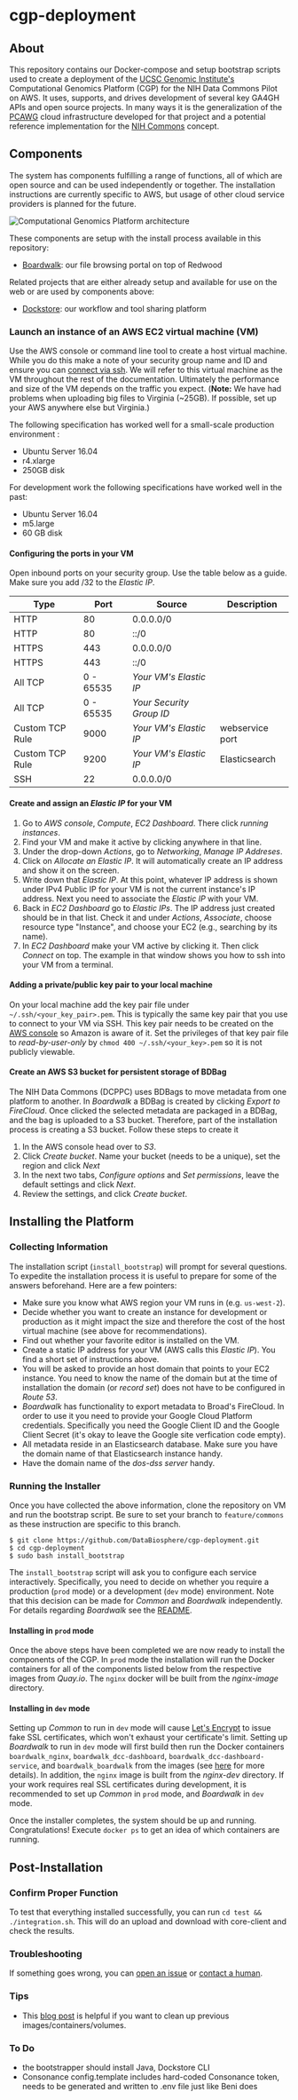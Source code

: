 # cgp-deployment

## About

This repository contains our Docker-compose and setup bootstrap scripts used to create a deployment of the [UCSC Genomic Institute's](http://commons.ucsc-cgp.org) Computational Genomics Platform (CGP) for the NIH Data Commons Pilot on AWS. It uses, supports, and drives development of several key GA4GH APIs and open source projects. In many ways it is the generalization of the [PCAWG](https://dcc.icgc.org/pcawg) cloud infrastructure developed for that project and a potential reference implementation for the [NIH Commons](https://datascience.nih.gov/commons) concept.

## Components
The system has components fulfilling a range of functions, all of which are open source and can be used independently or together. The installation instructions are currently specific to AWS, but usage of other cloud service providers is planned for the future.

![Computational Genomics Platform architecture](docs/dcc-arch.png)

These components are setup with the install process available in this repository:

* [Boardwalk](boardwalk/README.md): our file browsing portal on top of Redwood

Related projects that are either already setup and available for use on the web or are used by components above:

* [Dockstore](https://dockstore.org): our workflow and tool sharing platform


### Launch an instance of an AWS EC2 virtual machine (VM)

Use the AWS console or command line tool to create a host virtual machine. While you do this make a note of your security group name and ID and ensure you can [connect via ssh](#sshconnect). We will refer to this virtual machine as the VM throughout the rest of the documentation. Ultimately the performance and size of the VM depends on the traffic you expect. (**Note:** We have had problems when uploading big files to Virginia (~25GB). If possible, set up your AWS anywhere else but Virginia.)

The following specification has worked well for a small-scale production environment :

* Ubuntu Server 16.04
* r4.xlarge
* 250GB disk

For development work the following specifications have worked well in the past:
* Ubuntu Server 16.04
* m5.large
* 60 GB disk


#### Configuring the ports in your VM
Open inbound ports on your security group. Use the table below as a guide. Make sure you add /32 to the *Elastic IP*.

| Type | Port | Source | Description |
| --- | --- | --- | --- |
| HTTP | 80 | 0.0.0.0/0 | |
| HTTP | 80 | ::/0 | |
| HTTPS | 443 | 0.0.0.0/0 | |
| HTTPS | 443 | ::/0 | |
| All TCP | 0 - 65535 | _Your VM's Elastic IP_ | |
| All TCP | 0 - 65535 | _Your Security Group ID_ | | 
| Custom TCP Rule | 9000 | _Your VM's Elastic IP_ | webservice port |
| Custom TCP Rule | 9200 | _Your VM's Elastic IP_ | Elasticsearch |
| SSH | 22 | 0.0.0.0/0 | |


#### <a name="makeip"></a>Create and assign an _Elastic IP_ for your VM 
1. Go to _AWS console_, _Compute_,  _EC2 Dashboard_. There click *running instances*. 
2. Find your VM and make it active by clicking anywhere in that line.
3. Under the drop-down *Actions*, go to *Networking*, *Manage IP Addreses*.
4. Click on *Allocate an Elastic IP*. It will automatically create an IP address and show it on the screen.
5. Write down that _Elastic IP_. At this point, whatever IP address is shown under IPv4 Public IP for your VM is not the current instance's IP address. Next you need to associate the _Elastic IP_ with your VM.
6. Back in _EC2 Dashboard_ go to *Elastic IPs*. The IP address just created should be in that list. Check it and under *Actions*, *Associate*, choose resource type "Instance", and choose your EC2 (e.g., searching by its name).
7.  <a name="sshconnect"></a>In _EC2 Dashboard_ make your VM active by clicking it. Then click _Connect_ on top. The example in that window shows you how to ssh into your VM from a terminal.


#### Adding a private/public key pair to your local machine
On your local machine add the key pair file under `~/.ssh/<your_key_pair>.pem`. This is typically the same key pair that you use to connect to your VM via SSH. This key pair needs to be created on the [AWS console](https://docs.aws.amazon.com/AWSEC2/latest/UserGuide/ec2-key-pairs.html) so Amazon is aware of it. Set the privileges of that key pair file to _read-by-user-only_ by `chmod 400 ~/.ssh/<your_key>.pem` so it is not publicly viewable.

#### Create an AWS S3 bucket for persistent storage of BDBag 
The NIH Data Commons (DCPPC) uses BDBags to move metadata from one platform to another. In _Boardwalk_ a BDBag is created by clicking _Export to FireCloud_. Once clicked the selected metadata are packaged in a BDBag, and the bag is uploaded to a S3 bucket. Therefore, part of the installation process is creating a S3 bucket.
Follow these steps to create it

1. In the AWS console head over to _S3_.
2. Click _Create bucket_. Name your bucket (needs to be a unique), set the region and click _Next_
3. In the next two tabs, _Configure options_ and _Set permissions_, leave the default settings and click _Next_.
4. Review the settings, and click _Create bucket_.


## Installing the Platform
### Collecting Information
The installation script (`install_bootstrap`) will prompt for several questions. To expedite the installation process it is useful to prepare for some of the answers beforehand. Here are a few pointers:

* Make sure you know what AWS region your VM runs in (e.g. `us-west-2`).
* Decide whether you want to create an instance for development or production as it might impact the size and therefore the cost of the host virtual machine (see above for recommendations).
* Find out whether your favorite editor is installed on the VM.
* Create a static IP address for your VM (AWS calls this _Elastic IP_). You find a short set of instructions above.
* You will be asked to provide an host domain that points to your EC2 instance. You need to know the name of the domain but at the time of installation the domain (or _record set_) does not have to be configured in _Route 53_.
* _Boardwalk_ has functionality to export metadata to Broad's FireCloud. In order to use it you need to provide your Google Cloud Platform credentials. Specifically you need the Google Client ID and the Google Client Secret (it's okay to leave the Google site verfication code empty).
* All metadata reside in an Elasticsearch database. Make sure you have the domain name of that Elasticsearch instance handy.
* Have the domain name of the _dos-dss server_ handy.

### Running the Installer
Once you have collected the above information, clone the repository on VM and run the bootstrap script. Be sure to set your branch to `feature/commons` as these instruction are specific to this branch.

    $ git clone https://github.com/DataBiosphere/cgp-deployment.git
    $ cd cgp-deployment
    $ sudo bash install_bootstrap

The `install_bootstrap` script will ask you to configure each service interactively. Specifically, you need to decide on whether you require a production (`prod` mode) or a development (`dev` mode) environment. Note that this decision can be made for _Common_ and _Boardwalk_ independently. For details regarding _Boardwalk_ see the [README](boardwalk/README.md).

#### Installing in `prod` mode
Once the above steps have been completed we are now ready to install the components of the CGP.
In `prod` mode the installation will run the Docker containers for all of the components listed below from the respective images from *Quay.io*. The `nginx` docker will be built from the *nginx-image* directory.


#### Installing in `dev` mode
Setting up *Common* to run in `dev` mode will cause [Let's Encrypt](https://letsencrypt.org/) to issue fake SSL certificates, which won't exhaust your certificate's limit. Setting up *Boardwalk* to run in `dev` mode will first build then run the Docker containers `boardwalk_nginx`, `boardwalk_dcc-dashboard`, `boardwalk_dcc-dashboard-service`, and `boardwalk_boardwalk` from the images (see [here](https://github.com/DataBiosphere/cgp-deployment/blob/feature/update-readme/boardwalk/README.md#development-mode) for more details). In addition, the `nginx` image is built from the *nginx-dev* directory. If your work requires real SSL certificates during development, it is recommended to set up *Common* in `prod` mode, and *Boardwalk* in `dev` mode.
  
Once the installer completes, the system should be up and running. Congratulations! Execute `docker ps` to get an idea of which containers are running.


## Post-Installation

### Confirm Proper Function

To test that everything installed successfully, you can run `cd test && ./integration.sh`. This will do an upload and download with core-client and check the results.

### Troubleshooting

If something goes wrong, you can [open an issue](https://github.com/DataBiosphere/cgp-deployment/issues/new) or [contact a human](https://github.com/DataBiosphere/cgp-deployment/graphs/contributors).

### Tips

* This [blog post](https://www.digitalocean.com/community/tutorials/how-to-remove-docker-images-containers-and-volumes) is helpful if you want to clean up previous images/containers/volumes.

### To Do

* the bootstrapper should install Java, Dockstore CLI
* Consonance config.template includes hard-coded Consonance token, needs to be generated and written to .env file just like Beni does
